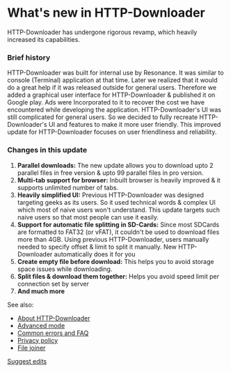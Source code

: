 # What's new in HTTP-Downloader
HTTP-Downloader has undergone rigorous revamp, which heavily increased its capabilities.

### Brief history
HTTP-Downloader was built for internal use by Resonance. It was similar to console (Terminal) application at that time.
Later we realized that it would do a great help if it was released outside for general users.
Therefore we added a graphical user interface for HTTP-Downloader & published it on Google play.
Ads were Incorporated to it to recover the cost we have encountered while developing the application.
HTTP-Downloader's UI was still complicated for general users. So we decided to fully recreate HTTP-Downloader's UI and features to make it more user friendly.
This improved update for HTTP-Downloader focuses on user friendliness and reliability.

### Changes in this update
1. **Parallel downloads:** The new update allows you to download upto 2 parallel files in free version & upto 99 parallel files in pro version.
2. **Multi-tab support for browser:** Inbuilt browser is heavily improved & it supports unlimited number of tabs.
3. **Heavily simplified UI:** Previous HTTP-Downloader was designed targeting geeks as its users. So it used technical words & complex UI which most of naive users won't understand. 
This update targets such naive users so that most people can use it easily.
4. **Support for automatic file splitting in SD-Cards:** Since most SDCards are formatted to FAT32 (or vFAT), it couldn't be used to download files more than 4GB.
Using previous HTTP-Downloader, users manually needed to specify offset & limit to split it manually. New HTTP-Downloader automatically does it for you
5. **Create empty file before download:** This helps you to avoid storage space issues while downloading.
6. **Split files & download them together:** Helps you avoid speed limit per connection set by server
7. **And much more**

See also: 
- [About HTTP-Downloader](https://resonance00x0.github.io/http-downloader/)
- [Advanced mode](https://resonance00x0.github.io/http-downloader/advanced-mode)
- [Common errors and FAQ](https://resonance00x0.github.io/http-downloader/common-errors)
- [Privacy policy](https://resonance00x0.github.io/http-downloader/privacy-policy)
- [File joiner](https://resonance00x0.github.io/http-downloader/file-joiner)

[Suggest edits](https://github.com/resonance00x0/http-downloader/)
